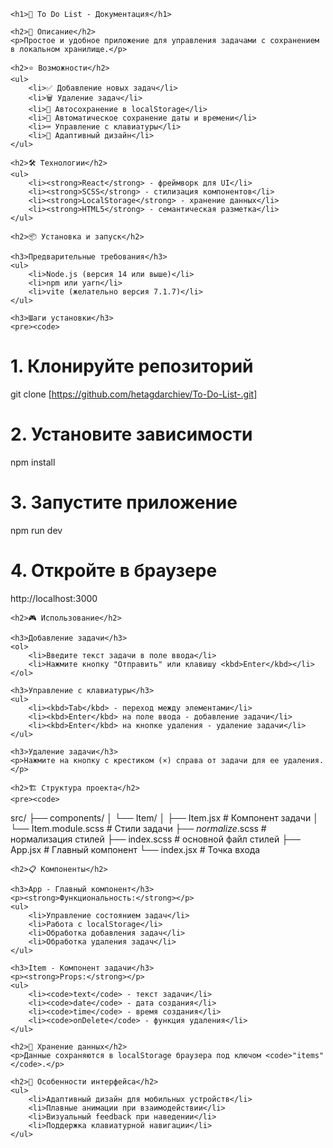     <h1>📝 To Do List - Документация</h1>

    <h2>🚀 Описание</h2>
    <p>Простое и удобное приложение для управления задачами с сохранением в локальном хранилище.</p>

    <h2>⭐ Возможности</h2>
    <ul>
        <li>✅ Добавление новых задач</li>
        <li>🗑️ Удаление задач</li>
        <li>💾 Автосохранение в localStorage</li>
        <li>📅 Автоматическое сохранение даты и времени</li>
        <li>⌨️ Управление с клавиатуры</li>
        <li>📱 Адаптивный дизайн</li>
    </ul>

    <h2>🛠 Технологии</h2>
    <ul>
        <li><strong>React</strong> - фреймворк для UI</li>
        <li><strong>SCSS</strong> - стилизация компонентов</li>
        <li><strong>LocalStorage</strong> - хранение данных</li>
        <li><strong>HTML5</strong> - семантическая разметка</li>
    </ul>

    <h2>📦 Установка и запуск</h2>

    <h3>Предварительные требования</h3>
    <ul>
        <li>Node.js (версия 14 или выше)</li>
        <li>npm или yarn</li>
        <li>vite (желательно версия 7.1.7)</li>
    </ul>

    <h3>Шаги установки</h3>
    <pre><code>

# 1. Клонируйте репозиторий

git clone [https://github.com/hetagdarchiev/To-Do-List-.git]

# 2. Установите зависимости

npm install

# 3. Запустите приложение

npm run dev

# 4. Откройте в браузере

http://localhost:3000
</code></pre>

    <h2>🎮 Использование</h2>

    <h3>Добавление задачи</h3>
    <ol>
        <li>Введите текст задачи в поле ввода</li>
        <li>Нажмите кнопку "Отправить" или клавишу <kbd>Enter</kbd></li>
    </ol>

    <h3>Управление с клавиатуры</h3>
    <ul>
        <li><kbd>Tab</kbd> - переход между элементами</li>
        <li><kbd>Enter</kbd> на поле ввода - добавление задачи</li>
        <li><kbd>Enter</kbd> на кнопке удаления - удаление задачи</li>
    </ul>

    <h3>Удаление задачи</h3>
    <p>Нажмите на кнопку с крестиком (×) справа от задачи для ее удаления.</p>

    <h2>🏗 Структура проекта</h2>
    <pre><code>

src/
├── components/
│ └── Item/
│ ├── Item.jsx # Компонент задачи
│ └── Item.module.scss # Стили задачи
├── _normalize_.scss # нормализация стилей
├── index.scss # основной файл стилей
├── App.jsx # Главный компонент
└── index.jsx # Точка входа
</code></pre>

    <h2>📋 Компоненты</h2>

    <h3>App - Главный компонент</h3>
    <p><strong>Функциональность:</strong></p>
    <ul>
        <li>Управление состоянием задач</li>
        <li>Работа с localStorage</li>
        <li>Обработка добавления задач</li>
        <li>Обработка удаления задач</li>
    </ul>

    <h3>Item - Компонент задачи</h3>
    <p><strong>Props:</strong></p>
    <ul>
        <li><code>text</code> - текст задачи</li>
        <li><code>date</code> - дата создания</li>
        <li><code>time</code> - время создания</li>
        <li><code>onDelete</code> - функция удаления</li>
    </ul>

    <h2>💾 Хранение данных</h2>
    <p>Данные сохраняются в localStorage браузера под ключом <code>"items"</code>.</p>

    <h2>🎨 Особенности интерфейса</h2>
    <ul>
        <li>Адаптивный дизайн для мобильных устройств</li>
        <li>Плавные анимации при взаимодействии</li>
        <li>Визуальный feedback при наведении</li>
        <li>Поддержка клавиатурной навигации</li>
    </ul>

